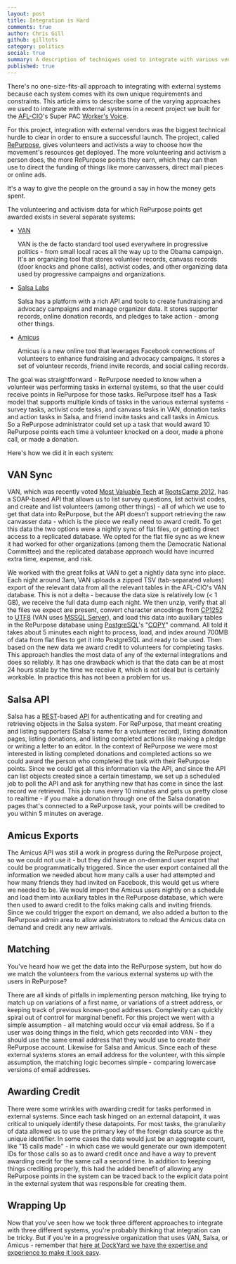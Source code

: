 ```yaml
---
layout: post
title: Integration is Hard
comments: true
author: Chris Gill
github: gilltots
category: politics
social: true
summary: A description of techniques used to integrate with various vendors on a recent DockYard project for the AFL-CIO's Super PAC Worker's Voice.
published: true
---
```


There's no one-size-fits-all approach to integrating with external
systems because each system comes with its own unique requirements and
constraints.  This article aims to describe some of the varying
approaches we used to integrate with external systems in a recent
project we built for the [AFL-CIO](http://www.aflcio.org)'s Super PAC
[Worker's Voice](http://www.workersvoice.org).

For this project, integration with external vendors was the biggest technical hurdle to clear in order to ensure a successful launch.  The project, called [RePurpose](http://repurpose.workersvoice.org/), gives volunteers and activists a way to choose how the movement's resources get deployed.  The more volunteering and activism a person does, the more RePurpose points they earn, which they can then use to direct the funding of things like more canvassers, direct mail pieces or online ads.  

It's a way to give the people on the ground a say in how the money gets spent.

The volunteering and activism data for which RePurpose points get awarded exists in several separate systems:

* [VAN](http://www.ngpvan.com)

    VAN is the de facto standard tool used everywhere in progressive politics - from small local races all the way up to the Obama campaign.  It's an organizing tool that stores volunteer records, canvass records (door knocks and phone calls), activist codes, and other organizing data used by progressive campaigns and organizations.

* [Salsa Labs](http://www.salsalabs.com)

    Salsa has a platform with a rich API and tools to create fundraising and advocacy campaigns and manage organizer data.  It stores supporter records, online donation records, and pledges to take action - among other things.

* [Amicus](http://amicushq.com/)

    Amicus is a new online tool that leverages Facebook connections of volunteers to enhance fundraising and advocacy campaigns.  It stores a set of volunteer records, friend invite records, and social calling records.

The goal was straightforward - RePurpose needed to know when a volunteer was performing tasks in external systems, so that the user could receive points in RePurpose for those tasks.  RePurpose itself has a Task model that supports multiple kinds of tasks in the various external systems - survey tasks, activist code tasks, and canvass tasks in VAN, donation tasks and action tasks in Salsa, and friend invite tasks and call tasks in Amicus.  So a RePurpose administrator could set up a task that would award 10 RePurpose points each time a volunteer knocked on a door, made a phone call, or made a donation.

Here's how we did it in each system:

## VAN Sync ##

VAN, which was recently voted [Most Valuable Tech](http://rootscamp.neworganizing.com/awards/2012/) at [RootsCamp 2012](http://rootscamp.neworganizing.com/), has a SOAP-based API that allows us to list survey questions, list activist codes, and create and list volunteers (among other things) - all of which we use to get that data into RePurpose, but the API doesn't support retrieving the raw canvasser data - which is the piece we really need to award credit.  To get this data the two options were a nightly sync of flat files, or getting direct access to a replicated database.  We opted for the flat file sync as we knew it had worked for other organizations (among them the Democratic National Committee) and the replicated database approach would have incurred extra time, expense, and risk.

We worked with the great folks at VAN to get a nightly data sync into
place.  Each night around 3am, VAN uploads a zipped TSV (tab-separated
values) export of the relevant data from all the relevant tables in the
AFL-CIO's VAN database.  This is not a delta - because the data size is
relatively low (< 1 GB), we receive the full data dump each night.  We
then unzip, verify that all the files we expect are present, convert
character encodings from
[CP1252](http://en.wikipedia.org/wiki/Windows-1252) to
[UTF8](http://en.wikipedia.org/wiki/UTF-8) (VAN uses [MSSQL
Server](http://en.wikipedia.org/wiki/Microsoft_SQL_Server)), and load
this data into auxiliary tables in the RePurpose database using
[PostgreSQL](http://www.postgresql.org)'s
"[COPY](http://www.postgresql.org/docs/9.2/static/sql-copy.html)" command.  All told it takes about 5 minutes each night to process, load, and index around 700MB of data from flat files to get it into PostgreSQL and ready to be used.  Then based on the new data we award credit to volunteers for completing tasks.  This approach handles the most data of any of the external integrations and does so reliably.  It has one drawback which is that the data can be at most 24 hours stale by the time we receive it, which is not ideal but is certainly workable.  In practice this has not been a problem for us.

## Salsa API ##

Salsa has a
[REST](http://en.wikipedia.org/wiki/Representational_state_transfer)-based
[API](http://en.wikipedia.org/wiki/Application_programming_interface) for authenticating and for creating and retrieving objects in the Salsa system.  For RePurpose, that meant creating and listing supporters (Salsa's name for a volunteer record), listing donation pages, listing donations, and listing completed actions like making a pledge or writing a letter to an editor.  In the context of RePurpose we were most interested in listing completed donations and completed actions so we could award the person who completed the task with their RePurpose points.  Since we could get all this information via the API, and since the API can list objects created since a certain timestamp, we set up a scheduled job to poll the API and ask for anything new that has come in since the last record we retrieved.  This job runs every 10 minutes and gets us pretty close to realtime - if you make a donation through one of the Salsa donation pages that's connected to a RePurpose task, your points will be credited to you within 5 minutes on average.

## Amicus Exports ##

The Amicus API was still a work in progress during the RePurpose project, so we could not use it - but they did have an on-demand user export that could be programmatically triggered.  Since the user export contained all the information we needed about how many calls a user had attempted and how many friends they had invited on Facebook, this would get us where we needed to be.  We would import the Amicus users nightly on a schedule and load them into auxiliary tables in the RePurpose database, which were then used to award credit to the folks making calls and inviting friends.  Since we could trigger the export on demand, we also added a button to the RePurpose admin area to allow administrators to reload the Amicus data on demand and credit any new arrivals.

## Matching ##

You've heard how we get the data into the RePurpose system, but how do we match the volunteers from the various external systems up with the users in RePurpose?  

There are all kinds of pitfalls in implementing person matching, like trying to match up on variations of a first name, or variations of a street address, or keeping track of previous known-good addresses.  Complexity can quickly spiral out of control for marginal benefit.  For this project we went with a simple assumption - all matching would occur via email address.  So if a user was doing things in the field, which gets recorded into VAN - they should use the same email address that they would use to create their RePurpose account.  Likewise for Salsa and Amicus.  Since each of these external systems stores an email address for the volunteer, with this simple assumption, the matching logic becomes simple - comparing lowercase versions of email addresses.

## Awarding Credit ##

There were some wrinkles with awarding credit for tasks performed in external systems.  Since each task hinged on an external datapoint, it was critical to uniquely identify these datapoints.  For most tasks, the granularity of data allowed us to use the primary key of the foreign data source as the unique identifier.  In some cases the data would just be an aggregate count, like "15 calls made" - in which case we would generate our own idempotent IDs for those calls so as to award credit once and have a way to prevent awarding credit for the same call a second time.  In addition to keeping things crediting properly, this had the added benefit of allowing any RePurpose points in the system can be traced back to the explicit data point in the external system that was responsible for creating them.

## Wrapping Up ##

Now that you've seen how we took three different approaches to integrate
with three different systems, you're probably thinking that integration
can be tricky.  But if you're in a progressive organization that uses
VAN, Salsa, or Amicus - remember that [here at DockYard we have the
expertise and experience to make it look
easy](http://dockyard.com/contact).
